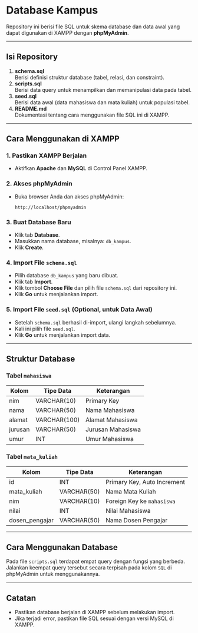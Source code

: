 # Database Kampus

Repository ini berisi file SQL untuk skema database dan data awal yang dapat digunakan di XAMPP dengan **phpMyAdmin**.

---

## **Isi Repository**
1. **schema.sql**  
   Berisi definisi struktur database (tabel, relasi, dan constraint).
2. **scripts.sql**  
   Berisi data query untuk menampilkan dan memanipulasi data pada tabel.
3. **seed.sql**  
   Berisi data awal (data mahasiswa dan mata kuliah) untuk populasi tabel.
4. **README.md**  
   Dokumentasi tentang cara menggunakan file SQL ini di XAMPP.

---

## **Cara Menggunakan di XAMPP**

### 1. Pastikan XAMPP Berjalan
- Aktifkan **Apache** dan **MySQL** di Control Panel XAMPP.

### 2. Akses phpMyAdmin
- Buka browser Anda dan akses phpMyAdmin:  
  ```
  http://localhost/phpmyadmin
  ```

### 3. Buat Database Baru
- Klik tab **Database**.
- Masukkan nama database, misalnya: `db_kampus`.
- Klik **Create**.

### 4. Import File `schema.sql`
- Pilih database `db_kampus` yang baru dibuat.
- Klik tab **Import**.
- Klik tombol **Choose File** dan pilih file `schema.sql` dari repository ini.
- Klik **Go** untuk menjalankan import.

### 5. Import File `seed.sql` (Optional, untuk Data Awal)
- Setelah `schema.sql` berhasil di-import, ulangi langkah sebelumnya.
- Kali ini pilih file `seed.sql`.
- Klik **Go** untuk menjalankan import data.

---

## **Struktur Database**

### Tabel `mahasiswa`
| Kolom        | Tipe Data      | Keterangan            |
|--------------|----------------|-----------------------|
| nim          | VARCHAR(10)    | Primary Key           |
| nama         | VARCHAR(50)    | Nama Mahasiswa        |
| alamat       | VARCHAR(100)   | Alamat Mahasiswa      |
| jurusan      | VARCHAR(50)    | Jurusan Mahasiswa     |
| umur         | INT            | Umur Mahasiswa        |

### Tabel `mata_kuliah`
| Kolom            | Tipe Data      | Keterangan            |
|------------------|----------------|-----------------------|
| id               | INT            | Primary Key, Auto Increment |
| mata_kuliah      | VARCHAR(50)    | Nama Mata Kuliah      |
| nim              | VARCHAR(10)    | Foreign Key ke `mahasiswa` |
| nilai            | INT            | Nilai Mahasiswa       |
| dosen_pengajar   | VARCHAR(50)    | Nama Dosen Pengajar   |

---

## **Cara Menggunakan Database**
Pada file `scripts.sql` terdapat empat query dengan fungsi yang berbeda. Jalankan keempat query tersebut secara terpisah pada kolom `SQL` di phpMyAdmin untuk menggunakannya.

---

## **Catatan**
- Pastikan database berjalan di XAMPP sebelum melakukan import.
- Jika terjadi error, pastikan file SQL sesuai dengan versi MySQL di XAMPP.

